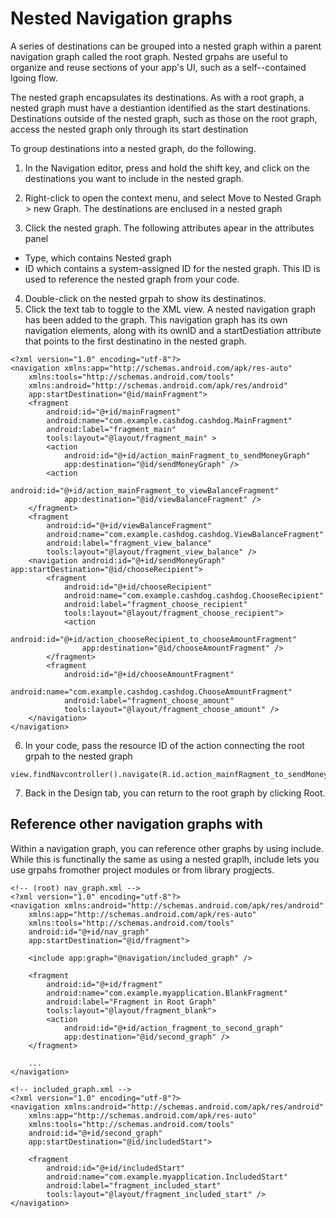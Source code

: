 # Nested Navigation graphs
A series of destinations can be grouped into a nested graph within a parent navigation graph called the root graph. Nested grpahs are useful to organize and reuse sections of your app's UI, such as a self--contained lgoing flow. 

The nested graph encapsulates its destinations. As with a root graph, a nested graph must have a destiantion identified as the start destinations. Destinations outside of the nested graph, such as those on the root graph, access the nested graph only through its start destination 

To group destinations into a nested graph, do the following. 
1. In the Navigation editor, press and hold the shift key, and click on the destinations you want to include in the nested graph. 

2. Right-click to open the context menu, and select Move to Nested Graph > new Graph. The destinations are enclused in a nested graph

3. Click the nested graph. The following attributes apear in the attributes panel
- Type, which contains Nested graph
- ID which contains a system-assigned ID for the nested graph. This ID is used to reference the nested graph from your code. 

4. Double-click on the nested grpah to show its destinatinos. 
5. Click the text tab to toggle to the XML view. A nested navigation graph has been added to the graph. This navigation graph has its own navigation elements, along with its ownID and a startDestiation attribute that points to the first destinatino in the nested graph. 
```
<?xml version="1.0" encoding="utf-8"?>
<navigation xmlns:app="http://schemas.android.com/apk/res-auto"
    xmlns:tools="http://schemas.android.com/tools"
    xmlns:android="http://schemas.android.com/apk/res/android"
    app:startDestination="@id/mainFragment">
    <fragment
        android:id="@+id/mainFragment"
        android:name="com.example.cashdog.cashdog.MainFragment"
        android:label="fragment_main"
        tools:layout="@layout/fragment_main" >
        <action
            android:id="@+id/action_mainFragment_to_sendMoneyGraph"
            app:destination="@id/sendMoneyGraph" />
        <action
            android:id="@+id/action_mainFragment_to_viewBalanceFragment"
            app:destination="@id/viewBalanceFragment" />
    </fragment>
    <fragment
        android:id="@+id/viewBalanceFragment"
        android:name="com.example.cashdog.cashdog.ViewBalanceFragment"
        android:label="fragment_view_balance"
        tools:layout="@layout/fragment_view_balance" />
    <navigation android:id="@+id/sendMoneyGraph" app:startDestination="@id/chooseRecipient">
        <fragment
            android:id="@+id/chooseRecipient"
            android:name="com.example.cashdog.cashdog.ChooseRecipient"
            android:label="fragment_choose_recipient"
            tools:layout="@layout/fragment_choose_recipient">
            <action
                android:id="@+id/action_chooseRecipient_to_chooseAmountFragment"
                app:destination="@id/chooseAmountFragment" />
        </fragment>
        <fragment
            android:id="@+id/chooseAmountFragment"
            android:name="com.example.cashdog.cashdog.ChooseAmountFragment"
            android:label="fragment_choose_amount"
            tools:layout="@layout/fragment_choose_amount" />
    </navigation>
</navigation>

```

6. In your code, pass the resource ID of the action connecting the root grpah to the nested graph
```
view.findNavcontroller().navigate(R.id.action_mainfRagment_to_sendMoneyGraph)
```

7. Back in the Design tab, you can return to the root graph by clicking Root. 

## Reference other navigation graphs with <include>
Within a navigation graph, you can reference other graphs by using include. While this is functinally the same as using a nested graplh, include lets you use grpahs fromother project modules or from library progjects. 

```
<!-- (root) nav_graph.xml -->
<?xml version="1.0" encoding="utf-8"?>
<navigation xmlns:android="http://schemas.android.com/apk/res/android"
    xmlns:app="http://schemas.android.com/apk/res-auto"
    xmlns:tools="http://schemas.android.com/tools"
    android:id="@+id/nav_graph"
    app:startDestination="@id/fragment">

    <include app:graph="@navigation/included_graph" />

    <fragment
        android:id="@+id/fragment"
        android:name="com.example.myapplication.BlankFragment"
        android:label="Fragment in Root Graph"
        tools:layout="@layout/fragment_blank">
        <action
            android:id="@+id/action_fragment_to_second_graph"
            app:destination="@id/second_graph" />
    </fragment>

    ...
</navigation>
```
```
<!-- included_graph.xml -->
<?xml version="1.0" encoding="utf-8"?>
<navigation xmlns:android="http://schemas.android.com/apk/res/android"
    xmlns:app="http://schemas.android.com/apk/res-auto"
    xmlns:tools="http://schemas.android.com/tools"
    android:id="@+id/second_graph"
    app:startDestination="@id/includedStart">

    <fragment
        android:id="@+id/includedStart"
        android:name="com.example.myapplication.IncludedStart"
        android:label="fragment_included_start"
        tools:layout="@layout/fragment_included_start" />
</navigation>
```
